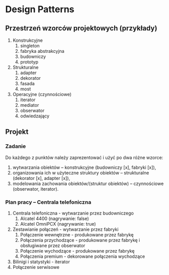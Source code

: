 # Design Patterns

## Przestrzeń wzorców projektowych (przykłady)
1. Konstrukcyjne
    1. singleton
    1. fabryka abstrakcyjna
    1. budowniczy
    1. prototyp
1. Strukturalne
    1. adapter
    1. dekorator
    1. fasada
    1. most
1. Operacyjne (czynnościowe)
    1. iterator    
    1. mediator
    1. obserwator
    1. odwiedzający

## Projekt

### Zadanie
Do każdego z punktów należy zaprezentować i użyć po dwa różne wzorce:
1. wytwarzania obiektów – konstrukcyjne (budowniczy [x], fabryki [x]),
1. organizowania ich w użyteczne struktury obiektów – strukturalne (dekorator [x], adapter [x]),
1. modelowania zachowania obiektów/(struktur obiektów) – czynnościowe (obserwator, iterator).


### Plan pracy – Centrala telefoniczna
1. Centrala telefoniczna - wytwarzanie przez budowniczego
    1. Alcatel 4400 (nagrywanie: false)
    1. Alcatel OmniPCX (nagrywanie: true)
1. Zestawianie połączeń - wytwarzanie przez fabryki
    1. Połączenie wewnętrzne - produkowane przez fabrykę
    1. Połączenia przychodzące - produkowane przez fabrykę i obsługiwane przez obserwator
    1. Połączenie wychodzące - produkowane przez fabrykę
    1. Połączenia premium - dekorowane połączenia wychodzące
1. Bilinigi i statystyki - iterator
1. Połączenie serwisowe
